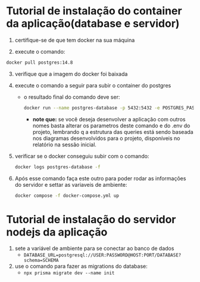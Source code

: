 # Tutorial de instalação do container da aplicação(database e servidor)

1. certifique-se de que tem docker na sua máquina

2. execute o comando:

```bash
docker pull postgres:14.8
```

3. verifique que a imagem do docker foi baixada

4. execute o comando a seguir para subir o container do postgres

    - o resultado final do comando deve ser:
        ```bash
        docker run --name postgres-database -p 5432:5432 -e POSTGRES_PASSWORD=1234 -d postgres:14.8
        ```
        - **note que:** se você deseja desenvolver a aplicação com outros nomes basta alterar os parametros deste comando e do .env do projeto, lembrando q a estrutura das queries está sendo baseada nos diagramas desenvolvidos para o projeto, disponíveis no relatório na sessão inicial.

5. verificar se o docker conseguiu subir com o comando:
    ```bash
    docker logs postgres-database -f
    ```
6. Após esse comando faça este outro para poder rodar as informações do servidor e settar as variaveis de ambiente:

    ```bash
    docker compose -f docker-compose.yml up
    ```

# Tutorial de instalação do servidor nodejs da aplicação

1. sete a variável de ambiente para se conectar ao banco de dados
    - `DATABASE_URL=postgresql://USER:PASSWORD@HOST:PORT/DATABASE?schema=SCHEMA`
2. use o comando para fazer as migrations do database:
    - `npx prisma migrate dev --name init`
